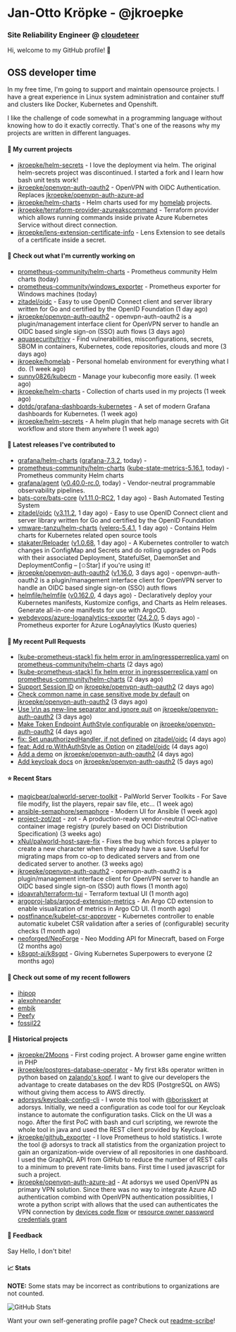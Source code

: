 # Jan-Otto Kröpke - @jkroepke
### Site Reliability Engineer @ [cloudeteer](https://cloudeteer.de/)

Hi, welcome to my GitHub profile! 👋

## OSS developer time
In my free time, I'm going to support and maintain opensource projects. I have a great experience in Linux system administration and container stuff and clusters like Docker, Kubernetes and Openshift.

I like the challenge of code somewhat in a programming language without knowing how to do it exactly correctly. That's one of the reasons why my projects are written in different languages.

#### 🌱 My current projects
- [jkroepke/helm-secrets](https://github.com/jkroepke/helm-secrets) - I love the deployment via helm. The original helm-secrets project was discontinued. I started a fork and I learn how bash unit tests work!
- [jkroepke/openvpn-auth-oauth2](https://github.com/jkroepke/openvpn-auth-oauth2) - OpenVPN with OIDC Authentication. Replaces  [jkroepke/openvpn-auth-azure-ad](https://github.com/jkroepke/openvpn-auth-azure-ad) 
- [jkroepke/helm-charts](https://github.com/jkroepke/helm-charts) - Helm charts used for my [homelab](https://github.com/jkroepke/homelab) projects.
- [jkroepke/terraform-provider-azureakscommand](https://github.com/jkroepke/terraform-provider-azureakscommand) - Terraform provider which allows running commands inside private Azure Kubernetes Service without direct connection.
- [jkroepke/lens-extension-certificate-info](https://github.com/jkroepke/lens-extension-certificate-info) - Lens Extension to see details of a certificate inside a secret.

#### 👷 Check out what I'm currently working on

- [prometheus-community/helm-charts](https://github.com/prometheus-community/helm-charts) - Prometheus community Helm charts (today)
- [prometheus-community/windows_exporter](https://github.com/prometheus-community/windows_exporter) - Prometheus exporter for Windows machines (today)
- [zitadel/oidc](https://github.com/zitadel/oidc) - Easy to use OpenID Connect client and server library written for Go and certified by the OpenID Foundation (1 day ago)
- [jkroepke/openvpn-auth-oauth2](https://github.com/jkroepke/openvpn-auth-oauth2) - openvpn-auth-oauth2 is a plugin/management interface client for OpenVPN server to handle an OIDC based single sign-on (SSO) auth flows (3 days ago)
- [aquasecurity/trivy](https://github.com/aquasecurity/trivy) - Find vulnerabilities, misconfigurations, secrets, SBOM in containers, Kubernetes, code repositories, clouds and more (3 days ago)
- [jkroepke/homelab](https://github.com/jkroepke/homelab) - Personal homelab environment for everything what I do. (1 week ago)
- [sunny0826/kubecm](https://github.com/sunny0826/kubecm) - Manage your kubeconfig more easily. (1 week ago)
- [jkroepke/helm-charts](https://github.com/jkroepke/helm-charts) - Collection of charts used in my projects (1 week ago)
- [dotdc/grafana-dashboards-kubernetes](https://github.com/dotdc/grafana-dashboards-kubernetes) - A set of modern Grafana dashboards for Kubernetes. (1 week ago)
- [jkroepke/helm-secrets](https://github.com/jkroepke/helm-secrets) - A helm plugin that help manage secrets with Git workflow and store them anywhere (1 week ago)

#### 🔭 Latest releases I've contributed to

- [grafana/helm-charts](https://github.com/grafana/helm-charts) ([grafana-7.3.2](https://github.com/grafana/helm-charts/releases/tag/grafana-7.3.2), today) - 
- [prometheus-community/helm-charts](https://github.com/prometheus-community/helm-charts) ([kube-state-metrics-5.16.1](https://github.com/prometheus-community/helm-charts/releases/tag/kube-state-metrics-5.16.1), today) - Prometheus community Helm charts
- [grafana/agent](https://github.com/grafana/agent) ([v0.40.0-rc.0](https://github.com/grafana/agent/releases/tag/v0.40.0-rc.0), today) - Vendor-neutral programmable observability pipelines.
- [bats-core/bats-core](https://github.com/bats-core/bats-core) ([v1.11.0-RC2](https://github.com/bats-core/bats-core/releases/tag/v1.11.0-RC2), 1 day ago) - Bash Automated Testing System
- [zitadel/oidc](https://github.com/zitadel/oidc) ([v3.11.2](https://github.com/zitadel/oidc/releases/tag/v3.11.2), 1 day ago) - Easy to use OpenID Connect client and server library written for Go and certified by the OpenID Foundation
- [vmware-tanzu/helm-charts](https://github.com/vmware-tanzu/helm-charts) ([velero-5.4.1](https://github.com/vmware-tanzu/helm-charts/releases/tag/velero-5.4.1), 1 day ago) - Contains Helm charts for Kubernetes related open source tools
- [stakater/Reloader](https://github.com/stakater/Reloader) ([v1.0.68](https://github.com/stakater/Reloader/releases/tag/v1.0.68), 1 day ago) - A Kubernetes controller to watch changes in ConfigMap and Secrets and do rolling upgrades on Pods with their associated Deployment, StatefulSet, DaemonSet and DeploymentConfig – [✩Star] if you&#39;re using it!
- [jkroepke/openvpn-auth-oauth2](https://github.com/jkroepke/openvpn-auth-oauth2) ([v1.16.0](https://github.com/jkroepke/openvpn-auth-oauth2/releases/tag/v1.16.0), 3 days ago) - openvpn-auth-oauth2 is a plugin/management interface client for OpenVPN server to handle an OIDC based single sign-on (SSO) auth flows
- [helmfile/helmfile](https://github.com/helmfile/helmfile) ([v0.162.0](https://github.com/helmfile/helmfile/releases/tag/v0.162.0), 4 days ago) - Declaratively deploy your Kubernetes manifests, Kustomize configs, and Charts as Helm releases. Generate all-in-one manifests for use with ArgoCD.
- [webdevops/azure-loganalytics-exporter](https://github.com/webdevops/azure-loganalytics-exporter) ([24.2.0](https://github.com/webdevops/azure-loganalytics-exporter/releases/tag/24.2.0), 5 days ago) - Prometheus exporter for Azure LogAnaylytics (Kusto queries)

#### 🔨 My recent Pull Requests

- [[kube-prometheus-stack] fix helm error in am/ingressperreplica.yaml](https://github.com/prometheus-community/helm-charts/pull/4271) on [prometheus-community/helm-charts](https://github.com/prometheus-community/helm-charts) (2 days ago)
- [[kube-prometheus-stack] fix helm error in ingressperreplica.yaml](https://github.com/prometheus-community/helm-charts/pull/4270) on [prometheus-community/helm-charts](https://github.com/prometheus-community/helm-charts) (2 days ago)
- [Support Session ID](https://github.com/jkroepke/openvpn-auth-oauth2/pull/189) on [jkroepke/openvpn-auth-oauth2](https://github.com/jkroepke/openvpn-auth-oauth2) (2 days ago)
- [Check common name in case sensitive mode by default](https://github.com/jkroepke/openvpn-auth-oauth2/pull/187) on [jkroepke/openvpn-auth-oauth2](https://github.com/jkroepke/openvpn-auth-oauth2) (3 days ago)
- [Use \r\n as new-line separator and ignore quit](https://github.com/jkroepke/openvpn-auth-oauth2/pull/186) on [jkroepke/openvpn-auth-oauth2](https://github.com/jkroepke/openvpn-auth-oauth2) (3 days ago)
- [Make Token Endpoint AuthStyle configurable](https://github.com/jkroepke/openvpn-auth-oauth2/pull/183) on [jkroepke/openvpn-auth-oauth2](https://github.com/jkroepke/openvpn-auth-oauth2) (4 days ago)
- [fix: Set unauthorizedHandler, if not defined](https://github.com/zitadel/oidc/pull/547) on [zitadel/oidc](https://github.com/zitadel/oidc) (4 days ago)
- [feat: Add rp.WithAuthStyle as Option](https://github.com/zitadel/oidc/pull/546) on [zitadel/oidc](https://github.com/zitadel/oidc) (4 days ago)
- [Add a demo](https://github.com/jkroepke/openvpn-auth-oauth2/pull/182) on [jkroepke/openvpn-auth-oauth2](https://github.com/jkroepke/openvpn-auth-oauth2) (4 days ago)
- [Add keycloak docs](https://github.com/jkroepke/openvpn-auth-oauth2/pull/181) on [jkroepke/openvpn-auth-oauth2](https://github.com/jkroepke/openvpn-auth-oauth2) (5 days ago)

#### ⭐ Recent Stars

- [magicbear/palworld-server-toolkit](https://github.com/magicbear/palworld-server-toolkit) - PalWorld Server Toolkits - For Save file modify, list the players, repair sav file, etc... (1 week ago)
- [ansible-semaphore/semaphore](https://github.com/ansible-semaphore/semaphore) - Modern UI for Ansible (1 week ago)
- [project-zot/zot](https://github.com/project-zot/zot) - zot - A production-ready vendor-neutral OCI-native container image registry (purely based on OCI Distribution Specification) (3 weeks ago)
- [xNul/palworld-host-save-fix](https://github.com/xNul/palworld-host-save-fix) - Fixes the bug which forces a player to create a new character when they already have a save. Useful for migrating maps from co-op to dedicated servers and from one dedicated server to another. (3 weeks ago)
- [jkroepke/openvpn-auth-oauth2](https://github.com/jkroepke/openvpn-auth-oauth2) - openvpn-auth-oauth2 is a plugin/management interface client for OpenVPN server to handle an OIDC based single sign-on (SSO) auth flows (1 month ago)
- [idoavrah/terraform-tui](https://github.com/idoavrah/terraform-tui) - Terraform textual UI (1 month ago)
- [argoproj-labs/argocd-extension-metrics](https://github.com/argoproj-labs/argocd-extension-metrics) - An Argo CD extension to enable visualization of metrics in Argo CD UI. (1 month ago)
- [postfinance/kubelet-csr-approver](https://github.com/postfinance/kubelet-csr-approver) - Kubernetes controller to enable automatic kubelet CSR validation after a series of (configurable) security checks (1 month ago)
- [neoforged/NeoForge](https://github.com/neoforged/NeoForge) - Neo Modding API for Minecraft, based on Forge (2 months ago)
- [k8sgpt-ai/k8sgpt](https://github.com/k8sgpt-ai/k8sgpt) - Giving Kubernetes Superpowers to everyone (2 months ago)

#### 👯 Check out some of my recent followers

- [ihipop](https://github.com/ihipop)
- [alexohneander](https://github.com/alexohneander)
- [embik](https://github.com/embik)
- [Peefy](https://github.com/Peefy)
- [fossil22](https://github.com/fossil22)

#### 📜 Historical projects
- [jkroepke/2Moons](https://github.com/jkroepke/2Moons) - First coding project. A browser game engine written in PHP
- [jkroepke/postgres-database-operator](https://github.com/jkroepke/postgres-database-operator) - My first k8s operator written in python based on [zalando's kopf](https://github.com/zalando-incubator/kopf). I want to give our developers the advantage to create databases on the dev RDS (PostgreSQL on AWS) without giving them access to AWS directly.
- [adorsys/keycloak-config-cli](https://github.com/adorsys/keycloak-config-cli) - I wrote this tool with [@borisskert](https://github.com/borisskert) at adorsys. Initially, we need a configuration as code tool for our Keycloak instance to automate the configuration tasks. Click on the UI was a nogo. After the first PoC with bash and curl scripting, we rewrote the whole tool in java and used the REST client provided by Keycloak.
- [jkroepke/github_exporter](https://github.com/jkroepke/github_exporter) - I love Prometheus to hold statistics. I wrote the tool @ adorsys to track all statistics from the organization project to gain an organization-wide overview of all repositories in one dashboard. I used the GraphQL API from GitHub to reduce the number of REST calls to a minimum to prevent rate-limits bans. First time I used javascript for such a project.
- [jkroepke/openvpn-auth-azure-ad](https://github.com/jkroepke/openvpn-auth-azure-ad) - At adorsys we used OpenVPN as primary VPN solution. Since there was no way to integrate Azure AD authentication combind with OpenVPN authentication possiblities, I wrote a python script with allows that the used can authenticates the VPN connection by [devices code flow](https://docs.microsoft.com/en-us/azure/active-directory/develop/v2-oauth2-device-code) or [resource owner password credentials grant](https://docs.microsoft.com/en-us/azure/active-directory/develop/v2-oauth-ropc)

#### 💬 Feedback

Say Hello, I don't bite!

#### 📈 Stats

**NOTE:** Some stats may be incorrect as contributions to organizations
are not counted.

![GitHub Stats](https://github-readme-stats.vercel.app/api?username=jkroepke&count_private=false&theme=tokyonight&show_icons=true)

Want your own self-generating profile page? Check out [readme-scribe](https://github.com/muesli/readme-scribe)!
